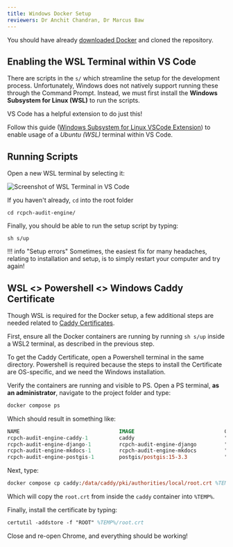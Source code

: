 ```yaml
---
title: Windows Docker Setup
reviewers: Dr Anchit Chandran, Dr Marcus Baw
---
```


You should have already [downloaded Docker](https://docs.docker.com/get-docker/) and cloned the repository.

## Enabling the WSL Terminal within VS Code

There are scripts in the `s/` which streamline the setup for the development process. Unfortunately, Windows does not natively support running these through the Command Prompt. Instead, we must first install the **Windows Subsystem for Linux (WSL)** to run the scripts.

VS Code has a helpful extension to do just this!

Follow this guide ([Windows Subsystem for Linux VSCode Extension](https://code.visualstudio.com/docs/remote/wsl-tutorial)) to enable usage of a *Ubuntu (WSL)* terminal within VS Code.

## Running Scripts

Open a new WSL terminal by selecting it:

![Screenshot of WSL Terminal in VS Code](../_assets/_images/windev_wsl_terminal.png)

If you haven't already, `cd` into the root folder

```console
cd rcpch-audit-engine/
```

Finally, you should be able to run the setup script by typing:

```console
sh s/up
```

!!! info "Setup errors"
    Sometimes, the easiest fix for many headaches, relating to installation and setup, is to simply restart your computer and try again!

## WSL <> Powershell <> Windows Caddy Certificate

Though WSL is required for the Docker setup, a few additional steps are needed related to [Caddy Certificates](https://caddyserver.com/docs/running#local-https-with-docker).

First, ensure all the Docker containers are running by running `sh s/up` inside a WSL2 terminal, as described in the previous step.

To get the Caddy Certificate, open a Powershell terminal in the same directory. Powershell is required because the steps to install the Certificate are OS-specific, and we need the Windows installation.

Verify the containers are running and visible to PS. Open a PS terminal, **as an administrator**, navigate to the project folder and type:

```ps title="Powershell terminal"
docker compose ps
```

Which should result in something like:

```ps title="Powershell terminal"
NAME                                IMAGE                             COMMAND                  SERVICE             CREATED             STATUS              PORTS
rcpch-audit-engine-caddy-1          caddy                             "caddy run --config …"   caddy               27 minutes ago      Up 19 minutes       0.0.0.0:80->80/tcp, 0.0.0.0:443->443/tcp, 443/udp, 2019/tcp
rcpch-audit-engine-django-1         rcpch-audit-engine-django         "sh -c 'python manag…"   django              27 minutes ago      Up 19 minutes
rcpch-audit-engine-mkdocs-1         rcpch-audit-engine-mkdocs         "sh -c 'mkdocs build…"   mkdocs              27 minutes ago      Up 19 minutes       0.0.0.0:8001->8001/tcp
rcpch-audit-engine-postgis-1        postgis/postgis:15-3.3            "docker-entrypoint.s…"   postgis             27 minutes ago      Up 19 minutes       5432/tcp
```

Next, type:

```ps title="Powershell terminal"
docker compose cp caddy:/data/caddy/pki/authorities/local/root.crt %TEMP%/root.crt
```

Which will copy the `root.crt` from inside the `caddy` container into `%TEMP%`.

Finally, install the certificate by typing:

```ps title="Powershell terminal"
certutil -addstore -f "ROOT" %TEMP%/root.crt
```

Close and re-open Chrome, and everything should be working!
